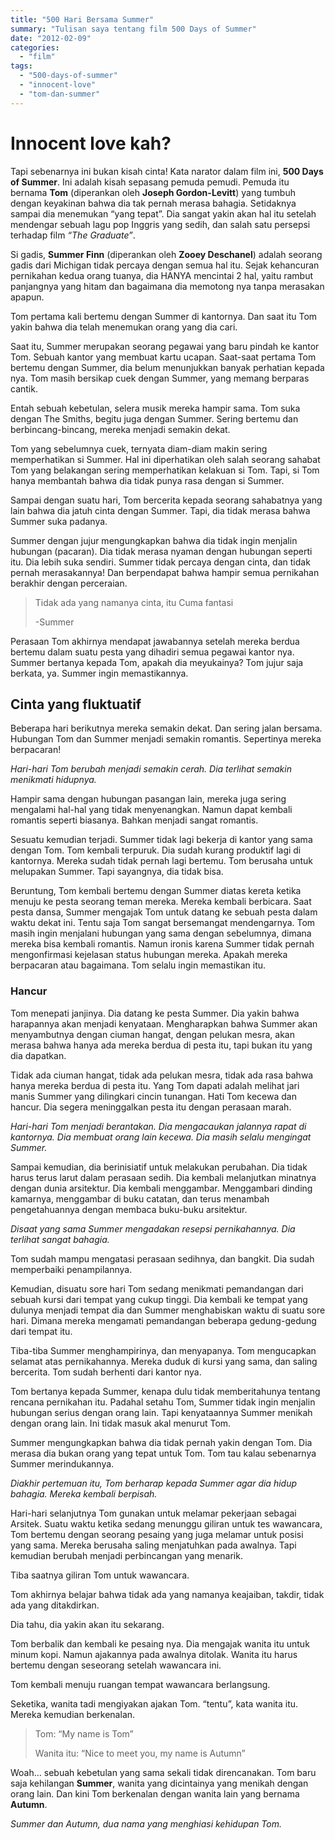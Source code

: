 ```yaml
---
title: "500 Hari Bersama Summer"
summary: "Tulisan saya tentang film 500 Days of Summer"
date: "2012-02-09"
categories: 
  - "film"
tags: 
  - "500-days-of-summer"
  - "innocent-love"
  - "tom-dan-summer"
---
```


# Innocent love kah?

Tapi sebenarnya ini bukan kisah cinta! Kata narator dalam film ini, **500 Days of Summer**. Ini adalah kisah sepasang pemuda pemudi. Pemuda itu bernama **Tom** (diperankan oleh **Joseph Gordon-Levitt**) yang tumbuh dengan keyakinan bahwa dia tak pernah merasa bahagia. Setidaknya sampai dia menemukan “yang tepat”. Dia sangat yakin akan hal itu setelah mendengar sebuah lagu pop Inggris yang sedih, dan salah satu persepsi terhadap film _“The Graduate”_.

Si gadis, **Summer Finn** (diperankan oleh **Zooey Deschanel**) adalah seorang gadis dari Michigan tidak percaya dengan semua hal itu. Sejak kehancuran pernikahan kedua orang tuanya, dia HANYA mencintai 2 hal, yaitu rambut panjangnya yang hitam dan bagaimana dia memotong nya tanpa merasakan apapun.

Tom pertama kali bertemu dengan Summer di kantornya. Dan saat itu Tom yakin bahwa dia telah menemukan orang yang dia cari.

Saat itu, Summer merupakan seorang pegawai yang baru pindah ke kantor Tom. Sebuah kantor yang membuat kartu ucapan. Saat-saat pertama Tom bertemu dengan Summer, dia belum menunjukkan banyak perhatian kepada nya. Tom masih bersikap cuek dengan Summer, yang memang berparas cantik.

Entah sebuah kebetulan, selera musik mereka hampir sama. Tom suka dengan The Smiths, begitu juga dengan Summer. Sering bertemu dan berbincang-bincang, mereka menjadi semakin dekat.

Tom yang sebelumnya cuek, ternyata diam-diam makin sering memperhatikan si Summer. Hal ini diperhatikan oleh salah seorang sahabat Tom yang belakangan sering memperhatikan kelakuan si Tom. Tapi, si Tom hanya membantah bahwa dia tidak punya rasa dengan si Summer.

Sampai dengan suatu hari, Tom bercerita kepada seorang sahabatnya yang lain bahwa dia jatuh cinta dengan Summer. Tapi, dia tidak merasa bahwa Summer suka padanya.

Summer dengan jujur mengungkapkan bahwa dia tidak ingin menjalin hubungan (pacaran). Dia tidak merasa nyaman dengan hubungan seperti itu. Dia lebih suka sendiri. Summer tidak percaya dengan cinta, dan tidak pernah merasakannya! Dan berpendapat bahwa hampir semua pernikahan  berakhir dengan perceraian.

> Tidak ada yang namanya cinta, itu Cuma fantasi
> 
> \-Summer

Perasaan Tom akhirnya mendapat jawabannya setelah mereka berdua bertemu dalam suatu pesta yang dihadiri semua pegawai kantor nya. Summer bertanya kepada Tom, apakah dia meyukainya? Tom jujur saja berkata, ya. Summer ingin memastikannya.

## Cinta yang fluktuatif

Beberapa hari berikutnya mereka semakin dekat. Dan sering jalan bersama. Hubungan Tom dan Summer menjadi semakin romantis. Sepertinya mereka berpacaran!

_Hari-hari Tom berubah menjadi semakin cerah. Dia terlihat semakin menikmati hidupnya._

Hampir sama dengan hubungan pasangan lain, mereka juga sering mengalami hal-hal yang tidak menyenangkan. Namun dapat kembali romantis seperti biasanya. Bahkan menjadi sangat romantis.

Sesuatu kemudian terjadi. Summer tidak lagi bekerja di kantor yang sama dengan Tom. Tom kembali terpuruk. Dia sudah kurang produktif lagi di kantornya. Mereka sudah tidak pernah lagi bertemu. Tom berusaha untuk melupakan Summer. Tapi sayangnya, dia tidak bisa.

Beruntung, Tom kembali bertemu dengan Summer diatas kereta ketika menuju ke pesta seorang teman mereka. Mereka kembali berbicara. Saat pesta dansa, Summer mengajak Tom untuk datang ke sebuah pesta dalam waktu dekat ini. Tentu saja Tom sangat bersemangat mendengarnya. Tom masih ingin menjalani hubungan yang sama dengan sebelumnya, dimana mereka bisa kembali romantis. Namun ironis karena Summer tidak pernah mengonfirmasi kejelasan status hubungan mereka. Apakah mereka berpacaran atau bagaimana. Tom selalu ingin memastikan itu.

### Hancur

Tom menepati janjinya. Dia datang ke pesta Summer. Dia yakin bahwa harapannya akan menjadi kenyataan. Mengharapkan bahwa Summer akan menyambutnya dengan ciuman hangat, dengan pelukan mesra, akan merasa bahwa hanya ada mereka berdua di pesta itu, tapi bukan itu yang dia dapatkan.


Tidak ada ciuman hangat, tidak ada pelukan mesra, tidak ada rasa bahwa hanya mereka berdua di pesta itu. Yang Tom dapati adalah melihat jari manis Summer yang dilingkari cincin tunangan. Hati Tom kecewa dan hancur. Dia segera meninggalkan pesta itu dengan perasaan marah.

_Hari-hari Tom menjadi berantakan. Dia mengacaukan jalannya rapat di kantornya. Dia membuat orang lain kecewa. Dia masih selalu mengingat Summer._

Sampai kemudian, dia berinisiatif untuk melakukan perubahan. Dia tidak harus terus larut dalam perasaan sedih. Dia kembali melanjutkan minatnya dengan dunia arsitektur. Dia kembali menggambar. Menggambari dinding kamarnya, menggambar di buku catatan, dan terus menambah pengetahuannya dengan membaca buku-buku arsitektur.

_Disaat yang sama Summer mengadakan resepsi pernikahannya. Dia terlihat sangat bahagia._

Tom sudah mampu mengatasi perasaan sedihnya, dan bangkit. Dia sudah memperbaiki penampilannya.

Kemudian, disuatu sore hari Tom sedang menikmati pemandangan dari sebuah kursi dari tempat yang cukup tinggi. Dia kembali ke tempat yang dulunya menjadi tempat dia dan Summer menghabiskan waktu di suatu sore hari. Dimana mereka mengamati pemandangan beberapa gedung-gedung dari tempat itu.

Tiba-tiba Summer menghampirinya, dan menyapanya. Tom mengucapkan selamat atas pernikahannya. Mereka duduk di kursi yang sama, dan saling bercerita. Tom sudah berhenti dari kantor nya.

Tom bertanya kepada Summer, kenapa dulu tidak memberitahunya tentang rencana pernikahan itu. Padahal setahu Tom, Summer tidak ingin menjalin hubungan serius dengan orang lain. Tapi kenyataannya Summer menikah dengan orang lain. Ini tidak masuk akal menurut Tom.

Summer mengungkapkan bahwa dia tidak pernah yakin dengan Tom. Dia merasa dia bukan orang yang tepat untuk Tom. Tom tau kalau sebenarnya Summer merindukannya.

_Diakhir pertemuan itu, Tom berharap kepada Summer agar dia hidup bahagia. Mereka kembali berpisah._

Hari-hari selanjutnya Tom gunakan untuk melamar pekerjaan sebagai Arsitek. Suatu waktu ketika sedang menunggu giliran untuk tes wawancara, Tom bertemu dengan seorang pesaing yang juga melamar untuk posisi yang sama. Mereka berusaha saling menjatuhkan pada awalnya. Tapi kemudian berubah menjadi perbincangan yang menarik.

Tiba saatnya giliran Tom untuk wawancara.

Tom akhirnya belajar bahwa tidak ada yang namanya keajaiban, takdir, tidak ada yang ditakdirkan.

Dia tahu, dia yakin akan itu sekarang.

Tom berbalik dan kembali ke pesaing nya. Dia mengajak wanita itu untuk minum kopi. Namun ajakannya pada awalnya ditolak. Wanita itu harus bertemu dengan seseorang setelah wawancara ini.

Tom kembali menuju ruangan tempat wawancara berlangsung.

Seketika, wanita tadi mengiyakan ajakan Tom. “tentu”, kata wanita itu. Mereka kemudian berkenalan.

> Tom: “My name is Tom”
> 
> Wanita itu: “Nice to meet you, my name is Autumn”

Woah… sebuah kebetulan yang sama sekali tidak direncanakan. Tom baru saja kehilangan **Summer**, wanita yang dicintainya yang menikah dengan orang lain. Dan kini Tom berkenalan dengan wanita lain yang bernama **Autumn**.

_Summer dan Autumn, dua nama yang menghiasi kehidupan Tom._
